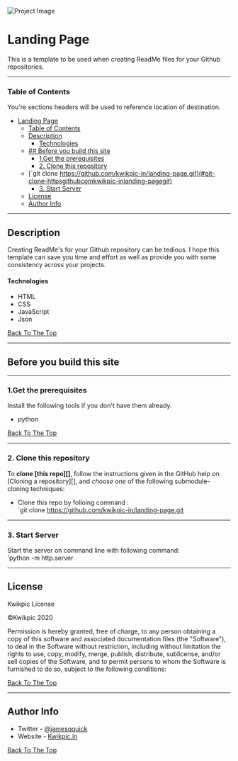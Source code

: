 
![Project Image](icon/android-chrome-512x512.png)
# Landing Page
This is a template to be used when creating ReadMe files for your Github repositories.


---

### Table of Contents
You're sections headers will be used to reference location of destination.

- [Landing Page](#landing-page)
    - [Table of Contents](#table-of-contents)
  - [Description](#description)
      - [Technologies](#technologies)
  - [## Before you build this site](#h2-idbefore-you-build-this-site-144before-you-build-this-siteh2)
    - [1.Get the prerequisites](#1get-the-prerequisites)
    - [2. Clone this repository](#2-clone-this-repository)
  - [`git clone https://github.com/kwikpic-in/landing-page.git](#git-clone-httpsgithubcomkwikpic-inlanding-pagegit)
    - [3. Start Server](#3-start-server)
  - [License](#license)
  - [Author Info](#author-info)

---

## Description

Creating ReadMe's for your Github repository can be tedious.  I hope this template can save you time and effort as well as provide you with some consistency across your projects.

#### Technologies

- HTML
- CSS
- JavaScript
- Json

[Back To The Top](#read-me-template)

---

## Before you build this site
---


### 1.Get the prerequisites
Install the following tools if you don't have them already.

- python
  




 





[Back To The Top](#read-me-template)

---

### 2. Clone this repository

To **clone [this repo][]**, follow the instructions given in the
GitHub help on [Cloning a repository][], and _choose one_ of the following
submodule-cloning techniques:

- Clone this repo by folloing command : <br>
  `git clone https://github.com/kwikpic-in/landing-page.git
---

### 3. Start Server

Start the server on command line with following command:<br>
'python -m http.server

---

  
## License

Kwikpic License

©Kwikpic 2020

Permission is hereby granted, free of charge, to any person obtaining a copy
of this software and associated documentation files (the "Software"), to deal
in the Software without restriction, including without limitation the rights
to use, copy, modify, merge, publish, distribute, sublicense, and/or sell
copies of the Software, and to permit persons to whom the Software is
furnished to do so, subject to the following conditions:



[Back To The Top](#read-me-template)

---

## Author Info

- Twitter - [@jamesqquick](https://twitter.com/jamesqquick)
- Website - [Kwikpic.in](https://kwikpic.in)

[Back To The Top](#read-me-template)